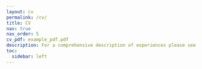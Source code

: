 ```yaml
---
layout: cv
permalink: /cv/
title: CV
nav: true
nav_order: 5
cv_pdf: example_pdf.pdf
description: For a comprehensive description of experiences please see the attached PDF
toc:
  sidebar: left
---
```

